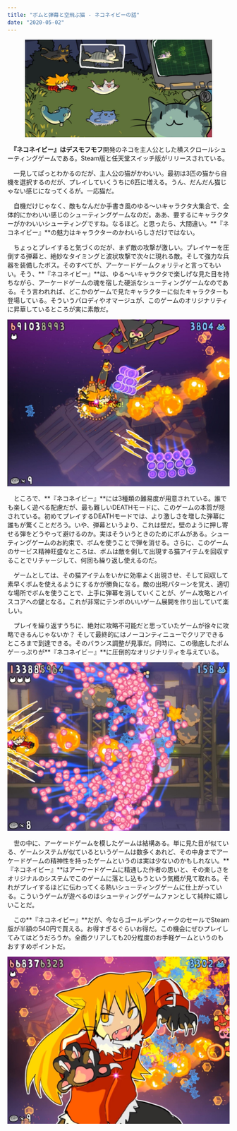 ```yaml
---
title: "ボムと弾幕と空飛ぶ猫 - ネコネイビーの話"
date: "2020-05-02"
---
```


<figure>

![](assets/nf2e494bcc466_4eb1e17ac7d4fc61edbc9442c4756c95.jpg)

</figure>

　**『ネコネイビー』**は**デスモフモフ**開発のネコを主人公とした横スクロールシューティングゲームである。Steam版と任天堂スイッチ版がリリースされている。

　一見してぱっとわかるのだが、主人公の猫がかわいい。最初は3匹の猫から自機を選択するのだが、プレイしていくうちに6匹に増える。うん、だんだん猫じゃない感じになってくるが。一応猫だ。

　自機だけじゃなく、敵もなんだか手書き風のゆる～いキャラクタ大集合で、全体的にかわいい感じのシューティングゲームなのだ。ああ、要するにキャラクターがかわいいシューティングですね。なるほど。と思ったら、大間違い。**『ネコネイビー』**の魅力はキャラクターのかわいらしさだけではない。

　ちょっとプレイすると気づくのだが、まず敵の攻撃が激しい。プレイヤーを圧倒する弾幕と、絶妙なタイミングと波状攻撃で次々に現れる敵。そして強力な兵器を装備したボス。そのすべてが、アーケードゲームクォリティと言ってもいい。そう、**『ネコネイビー』**は、ゆる～いキャラクタで楽しげな見た目を持ちながら、アーケードゲームの魂を宿した硬派なシューティングゲームなのである。そう言われれば、どこかのゲームで見たキャラクターに似たキャラクターも登場している。そういうパロディやオマージュが、このゲームのオリジナリティに昇華しているところが実に素敵だ。

![画像1](assets/nf2e494bcc466_picture_pc_8fe9bf9e30e3ad49382b6d452ce75750.jpg)

　ところで、**『ネコネイビー』**には3種類の難易度が用意されている。誰でも楽しく遊べる配慮だが、最も難しいDEATHモードに、このゲームの本質が隠されている。初めてプレイするDEATHモードでは、より激しさを増した弾幕に誰もが驚くことだろう。いや、弾幕というより、これは壁だ。壁のように押し寄せる弾をどうやって避けるのか。実はそういうときのためにボムがある。シューティングゲームのお約束で、ボムを使うことで弾を消せる。さらに、このゲームのサービス精神旺盛なところは、ボムは敵を倒して出現する猫アイテムを回収することでリチャージして、何回も繰り返し使えるのだ。

　ゲームとしては、その猫アイテムをいかに効率よく出現させ、そして回収して素早くボムを使えるようにするかが勝負になる。敵の出現パターンを覚え、適切な場所でボムを使うことで、上手に弾幕を消していくことが、ゲーム攻略とハイスコアへの鍵となる。これが非常にテンポのいいゲーム展開を作り出していて楽しい。

　プレイを繰り返すうちに、絶対に攻略不可能だと思っていたゲームが徐々に攻略できるんじゃないか？ そして最終的にはノーコンティニューでクリアできるところまで到達できる。そのバランス調整が見事だ。同時に、この徹底したボムゲーっぷりが**『ネコネイビー』**に圧倒的なオリジナリティを与えている。

![画像2](assets/nf2e494bcc466_picture_pc_531a05372e60e4de845046859e90dc06.jpg)

　世の中に、アーケードゲームを模したゲームは結構ある。単に見た目が似ている、ゲームシステムが似ているというゲームは数多くあれど、その中身までアーケードゲームの精神性を持ったゲームというのは実は少ないのかもしれない。**『ネコネイビー』**はアーケードゲームに精通した作者の思いと、その楽しさをオリジナルのシステムでこのゲームに落とし込もうという気概が見て取れる。それがプレイするほどに伝わってくる熱いシューティングゲームに仕上がっている。こういうゲームが遊べるのはシューティングゲームファンとして純粋に嬉しいことだ。

　この**『ネコネイビー』**だが、今ならゴールデンウィークのセールでSteam版が半額の540円で買える。お得すぎるぐらいお得だ。この機会にぜひプレイしてみてはどうだろうか。全面クリアしても20分程度のお手軽ゲームというのもおすすめポイントだ。

![画像3](assets/nf2e494bcc466_picture_pc_5c2cc422e9636686dfb64810928fb58d.jpg)

